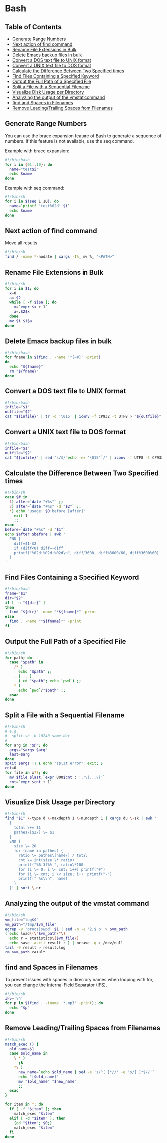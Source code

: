 # Bash

## Table of Contents <!-- omit in toc -->

- [Generate Range Numbers](#generate-range-numbers)
- [Next action of find command](#next-action-of-find-command)
- [Rename File Extensions in Bulk](#rename-file-extensions-in-bulk)
- [Delete Emacs backup files in bulk](#delete-emacs-backup-files-in-bulk)
- [Convert a DOS text file to UNIX format](#convert-a-dos-text-file-to-unix-format)
- [Convert a UNIX text file to DOS format](#convert-a-unix-text-file-to-dos-format)
- [Calculate the Difference Between Two Specified times](#calculate-the-difference-between-two-specified-times)
- [Find Files Containing a Specified Keyword](#find-files-containing-a-specified-keyword)
- [Output the Full Path of a Specified File](#output-the-full-path-of-a-specified-file)
- [Split a File with a Sequential Filename](#split-a-file-with-a-sequential-filename)
- [Visualize Disk Usage per Directory](#visualize-disk-usage-per-directory)
- [Analyzing the output of the vmstat command](#analyzing-the-output-of-the-vmstat-command)
- [find and Spaces in Filenames](#find-and-spaces-in-filenames)
- [Remove Leading/Trailing Spaces from Filenames](#remove-leadingtrailing-spaces-from-filenames)

## Generate Range Numbers

You can use the brace expansion feature of Bash to generate a sequence of numbers. If this feature is not available, use the seq command.

Example with brace expansion:

```bash
#!/bin/bash
for i in {01..10}; do
  name="test$i"
  echo $name
done
```

Example with seq command:

```sh
#!/bin/sh
for i in $(seq 1 10); do
  name=`printf 'test%02d' $i`
  echo $name
done
```

## Next action of find command

Move all results

```sh
#!/bin/sh
find / -name *-nodate | xargs -I%_ mv %_ "<PATH>"
```
<!-- spell-checker: words nodate -->

## Rename File Extensions in Bulk

```sh
#!/bin/sh
for i in $1; do
  x=0
  a=.$2
  while [ -f $i$a ]; do
    x=`expr $x + 1`
    a=.$2$x
  done
  mv $i $i$a
done
```

## Delete Emacs backup files in bulk

```bash
#!/bin/bash
for fname in $(find . -name '*[~#]' -print)
do
  echo "${fname}"
  rm "${fname}"
done
```
<!-- spell-checker: words fname -->

## Convert a DOS text file to UNIX format

```bash
#!/bin/bash
infile="$1"
outfile="$2"
cat "${infile}" | tr -d '\015' | iconv -f CP932 -t UTF8 > "${outfile}"
```
<!-- spell-checker: words infile -->

## Convert a UNIX text file to DOS format

```bash
#!/bin/bash
infile="$1"
outfile="$2"
cat "${infile}" | sed "s/$/`echo -ne '\015'`/" | iconv -f UTF8 -t CP932 > "${outfile}"
```

## Calculate the Difference Between Two Specified times

```bash
#!/bin/sh
case $# in
  1) after=`date "+%s"` ;;
  2) after=`date "+%s" -d "$2"` ;;
  *) echo "usage: $0 before [after]"
    exit 1
    ;;
esac
before=`date "+%s" -d "$1"`
echo $after $before | awk '
  END {
    diff=$1-$2
    if (diff<0) diff=-diff
    printf("%02d:%02d:%02d\n", diff/3600, diff%3600/60, diff%3600%60)
  }
'
```
<!-- spell-checker: words esac -->

## Find Files Containing a Specified Keyword

```bash
#!/bin/bash
fname="$1"
dir="$2"
if [ -n "${dir}" ]
then
  find "${dir}" -name "*${fname}*" -print
else
  find . -name "*${fname}*" -print
fi
```

## Output the Full Path of a Specified File

```sh
#!/bin/sh
for path; do
  case "$path" in
    /* )
      echo "$path" ;;
    . | .. )
      ( cd "$path"; echo `pwd`) ;;
    * )
      echo `pwd`/"$path" ;;
  esac
done
```

## Split a File with a Sequential Filename

```sh
#!/bin/sh
# e.g.
#  split.sh -b 10240 some.dat
#
for arg in "$@"; do
  args="$args $arg"
  last=$arg
done
split $args || { echo "split error"; exit; }
cnt=0
for file in x??; do
  mv $file $last.`expr 000$cnt : '.*\(...\)'`
  cnt=`expr $cnt + 1`
done
```

## Visualize Disk Usage per Directory

```sh
#!/bin/sh
find "$1" \-type d \-maxdepth 1 \-mindepth 1 | xargs du \-sk | awk '
  {
    total \+= $1
    pathes\[$2\] \= $1
  }
  END {
    size \= 20
    for (name in pathes) {
      ratio \= pathes\[name\] / total
      cnt \= int(size \* ratio)
      printf("%6.3f%% ", ratio\*100)
      for (i \= 0; i \< cnt; i++) printf("#")
      for (i \= cnt; i \< size; i++) printf("-")
      printf(" %s\\n", name)
    }
  }' | sort \-nr
```
<!-- spell-checker: words pathes -->

## Analyzing the output of the vmstat command

```sh
#!/bin/sh
vm_file="log$$"
vm_path="/tmp/$vm_file"
egrep -v 'procs|swpd' $1 | sed -n -e '2,$ p' > $vm_path
( echo load\(\"$vm_path\"\)
  echo r = statistics\($vm_file\)
  echo save -ascii result r ) | octave -q > /dev/null
tail -9 result > result.log
rm $vm_path result
```
<!-- spell-checker: words procs swpd -->

## find and Spaces in Filenames

To prevent issues with spaces in directory names when looping with for, you can change the Internal Field Separator (IFS).

```sh
#!/bin/sh
IFS='\n'
for p in $(find . -iname '*.mp3' -print); do
  echo "$p"
done
```

## Remove Leading/Trailing Spaces from Filenames

```sh
#!/bin/sh
match_exec () {
  old_name=$1
  case $old_name in
    \ * )
      ;&
    *\ )
      new_name=`echo $old_name | sed -e 's/^[ ]*//' -e 's/[ ]*$//'`
      echo "[$old_name]"
      mv "$old_name" "$new_name"
      ;;
  esac
}

for item in *; do
  if [ -f "$item" ]; then
    match_exec "$item"
  elif [ -d "$item" ]; then
    (cd "$item"; $0;)
    match_exec "$item"
  fi
done
```
<!-- spell-checker: words elif -->
